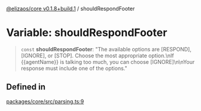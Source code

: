 [@elizaos/core v0.1.8+build.1](../index.md) / shouldRespondFooter

# Variable: shouldRespondFooter

> `const` **shouldRespondFooter**: "The available options are \[RESPOND\], \[IGNORE\], or \[STOP\]. Choose the most appropriate option.\nIf \{\{agentName\}\} is talking too much, you can choose \[IGNORE\]\n\nYour response must include one of the options."

## Defined in

[packages/core/src/parsing.ts:9](https://github.com/gaiaaiagent/GAIA/blob/main/packages/core/src/parsing.ts#L9)
